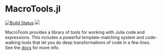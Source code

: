 # MacroTools.jl

[![Build Status](https://travis-ci.org/FluxML/MacroTools.jl.svg?branch=master)](https://travis-ci.org/FluxML/MacroTools.jl)
[![](https://img.shields.io/badge/docs-stable-blue.svg)](https://FluxML.github.io/MacroTools.jl/stable)

MacroTools provides a library of tools for working with Julia code and expressions. This includes a powerful template-matching system and code-walking tools that let you do deep transformations of code in a few lines. See the [docs](http://FluxML.github.io/MacroTools.jl/) for more info.
